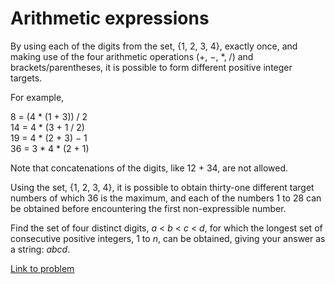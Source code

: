 # Arithmetic expressions

<p>By using each of the digits from the set, {1, 2, 3, 4}, exactly once, and making use of the four arithmetic operations (+, −, *, /) and brackets/parentheses, it is possible to form different positive integer targets.</p>
<p>For example,</p>
<p class="monospace margin_left">8 = (4 * (1 + 3)) / 2<br />
14 = 4 * (3 + 1 / 2)<br />
19 = 4 * (2 + 3) − 1<br />
36 = 3 * 4 * (2 + 1)</p>
<p>Note that concatenations of the digits, like 12 + 34, are not allowed.</p>
<p>Using the set, {1, 2, 3, 4}, it is possible to obtain thirty-one different target numbers of which 36 is the maximum, and each of the numbers 1 to 28 can be obtained before encountering the first non-expressible number.</p>
<p>Find the set of four distinct digits, <i>a</i> &lt; <i>b</i> &lt; <i>c</i> &lt; <i>d</i>, for which the longest set of consecutive positive integers, 1 to <i>n</i>, can be obtained, giving your answer as a string: <i>abcd</i>.</p>


[Link to problem](https://projecteuler.net/problem=93)
